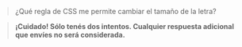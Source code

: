 > ¿Qué regla de CSS me permite cambiar el tamaño de la letra?

> **¡Cuidado! Sólo tenés dos intentos. Cualquier respuesta adicional que envíes no será considerada.**